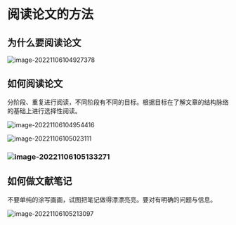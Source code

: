 # 阅读论文的方法

## 为什么要阅读论文

![image-20221106104927378](C:\Users\admin\AppData\Roaming\Typora\typora-user-images\image-20221106104927378.png)



## 如何阅读论文

分阶段、重复进行阅读，不同阶段有不同的目标。根据目标在了解文章的结构脉络的基础上进行选择性阅读。

![image-20221106104954416](C:\Users\admin\AppData\Roaming\Typora\typora-user-images\image-20221106104954416.png)

![image-20221106105023111](C:\Users\admin\AppData\Roaming\Typora\typora-user-images\image-20221106105023111.png)

### ![image-20221106105133271](C:\Users\admin\AppData\Roaming\Typora\typora-user-images\image-20221106105133271.png)

## 如何做文献笔记

不要单纯的涂写画画，试图把笔记做得漂漂亮亮。要对有明确的问题与信息。

![image-20221106105213097](C:\Users\admin\AppData\Roaming\Typora\typora-user-images\image-20221106105213097.png)